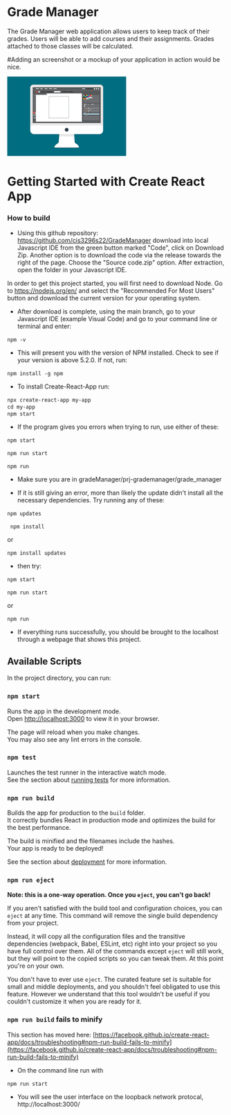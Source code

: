 # Grade Manager

The Grade Manager web application allows users to keep track of their grades.
Users will be able to add courses and their assignments.
Grades attached to those classes will be calculated.

#Adding an screenshot or a mockup of your application in action would be nice. 


![This is a screenshot.](images.png)


# Getting Started with Create React App


### How to build ###

* Using this github repository: https://github.com/cis3296s22/GradeManager download into local Javascript IDE from the green button marked "Code", click on Download Zip. Another option is to download the code via the release towards the right of the page. Choose the "Source code.zip" option. After extraction, open the folder in your Javascript IDE. 

In order to get this project started, you will first need to download Node. Go to https://nodejs.org/en/ and select the "Recommended For Most Users" button and download the current version for your operating system. 

* After download is complete, using the main branch, go to your Javascript IDE (example Visual Code) and go to your command line or terminal and enter:
```
npm -v
```
* This will present you with the version of NPM installed. Check to see if your version is above 5.2.0. If not, run:
```
npm install -g npm
```
* To install Create-React-App run:
```
npx create-react-app my-app
cd my-app
npm start
```

* If the program gives you errors when trying to run, use either of these:
```
npm start
```
```
npm run start
```
```
npm run
```

* Make sure you are in gradeManager/prj-grademanager/grade_manager

* If it is still giving an error, more than likely the update didn't install all the necessary dependencies. Try running any of these:
```
npm updates
```
```
 npm install
 ```
 or 
```
npm install updates
```
 * then try: 
```
npm start
```
```
npm run start
```
or 
```
npm run
```

* If everything runs successfully, you should be brought to the localhost through a webpage that shows this project.



## Available Scripts

In the project directory, you can run:

### `npm start`

Runs the app in the development mode.\
Open [http://localhost:3000](http://localhost:3000) to view it in your browser.

The page will reload when you make changes.\
You may also see any lint errors in the console.

### `npm test`

Launches the test runner in the interactive watch mode.\
See the section about [running tests](https://facebook.github.io/create-react-app/docs/running-tests) for more information.

### `npm run build`

Builds the app for production to the `build` folder.\
It correctly bundles React in production mode and optimizes the build for the best performance.

The build is minified and the filenames include the hashes.\
Your app is ready to be deployed!

See the section about [deployment](https://facebook.github.io/create-react-app/docs/deployment) for more information.

### `npm run eject`

**Note: this is a one-way operation. Once you `eject`, you can't go back!**

If you aren't satisfied with the build tool and configuration choices, you can `eject` at any time. This command will remove the single build dependency from your project.

Instead, it will copy all the configuration files and the transitive dependencies (webpack, Babel, ESLint, etc) right into your project so you have full control over them. All of the commands except `eject` will still work, but they will point to the copied scripts so you can tweak them. At this point you're on your own.

You don't have to ever use `eject`. The curated feature set is suitable for small and middle deployments, and you shouldn't feel obligated to use this feature. However we understand that this tool wouldn't be useful if you couldn't customize it when you are ready for it.

### `npm run build` fails to minify

This section has moved here: [https://facebook.github.io/create-react-app/docs/troubleshooting#npm-run-build-fails-to-minify](https://facebook.github.io/create-react-app/docs/troubleshooting#npm-run-build-fails-to-minify)


- On the command line run with
```
npm run start
```
- You will see the user interface on the loopback network protocal, http://localhost:3000/



